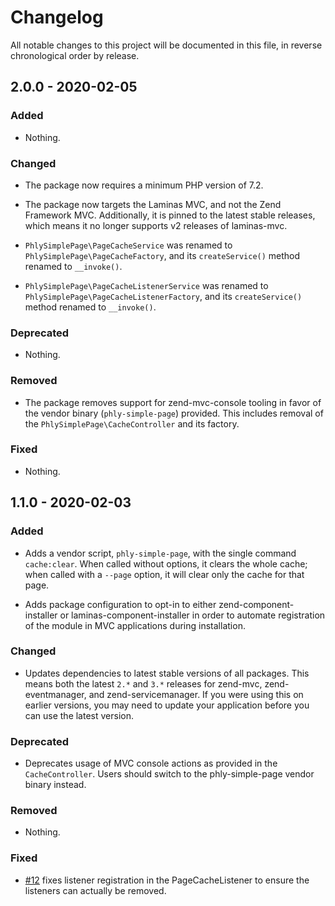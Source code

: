# Changelog

All notable changes to this project will be documented in this file, in reverse chronological order by release.

## 2.0.0 - 2020-02-05

### Added

- Nothing.

### Changed

- The package now requires a minimum PHP version of 7.2.

- The package now targets the Laminas MVC, and not the Zend Framework MVC.  Additionally, it is pinned to the latest stable releases, which means it no longer supports v2 releases of laminas-mvc.

- `PhlySimplePage\PageCacheService` was renamed to `PhlySimplePage\PageCacheFactory`, and its `createService()` method renamed to `__invoke()`.

- `PhlySimplePage\PageCacheListenerService` was renamed to `PhlySimplePage\PageCacheListenerFactory`, and its `createService()` method renamed to `__invoke()`.

### Deprecated

- Nothing.

### Removed

- The package removes support for zend-mvc-console tooling in favor of the vendor binary (`phly-simple-page`) provided. This includes removal of the `PhlySimplePage\CacheController` and its factory.

### Fixed

- Nothing.

## 1.1.0 - 2020-02-03

### Added

- Adds a vendor script, `phly-simple-page`, with the single command `cache:clear`. When called without options, it clears the whole cache; when called with a `--page` option, it will clear only the cache for that page.

- Adds package configuration to opt-in to either zend-component-installer or laminas-component-installer in order to automate registration of the module in MVC applications during installation.

### Changed

- Updates dependencies to latest stable versions of all packages. This means both the latest `2.*` and `3.*` releases for zend-mvc, zend-eventmanager, and zend-servicemanager. If you were using this on earlier versions, you may need to update your application before you can use the latest version.

### Deprecated

- Deprecates usage of MVC console actions as provided in the `CacheController`. Users should switch to the phly-simple-page vendor binary instead.

### Removed

- Nothing.

### Fixed

- [#12](https://github.com/phly/PhlySimplePage/pull/12) fixes listener registration in the PageCacheListener to ensure the listeners can actually be removed.

